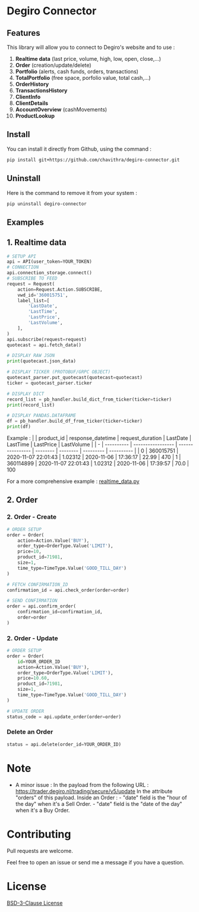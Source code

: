 # **Degiro Connector**

## Features
This library will allow you to connect to Degiro's website and to use :
1. **Realtime data** (last price, volume, high, low, open, close,...)
2. **Order** (creation/update/delete)
3. **Portfolio** (alerts, cash funds, orders, transactions)
4. **TotalPortfolio** (free space, porfolio value, total cash,...)
5. **OrderHistory**
6. **TransactionsHistory**
7. **ClientInfo**
8. **ClientDetails**
9. **AccountOverview** (cashMovements)
10. **ProductLookup**

## Install
You can install it directly from Github, using the command :

```bash
pip install git+https://github.com/chavithra/degiro-connector.git
```

## Uninstall
Here is the command to remove it from your system :
```bash
pip uninstall degiro-connector
```

## **Examples**

## 1. Realtime data

```python
# SETUP API
api = API(user_token=YOUR_TOKEN)
# CONNECTION
api.connection_storage.connect()
# SUBSCRIBE TO FEED
request = Request(
    action=Request.Action.SUBSCRIBE,
    vwd_id='360015751',
    label_list=[
        'LastDate',
        'LastTime',
        'LastPrice',
        'LastVolume',
    ],
)
api.subscribe(request=request)
quotecast = api.fetch_data()

# DISPLAY RAW JSON
print(quotecast.json_data)

# DISPLAY TICKER (PROTOBUF/GRPC OBJECT)
quotecast_parser.put_quotecast(quotecast=quotecast)
ticker = quotecast_parser.ticker

# DISPLAY DICT
record_list = pb_handler.build_dict_from_ticker(ticker=ticker)
print(record_list)

# DISPLAY PANDAS.DATAFRAME
df = pb_handler.build_df_from_ticker(ticker=ticker)
print(df)
```

Example :
|   | product_id  | response_datetime | request_duration | LastDate | LastTime | LastPrice | LastVolume |
| - | ----------  | ----------------- | ---------------- | -------- | -------- | --------- | ---------- |
| 0 | 360015751 | 2020-11-07 22:01:43 | 1.02312 | 2020-11-06 | 17:36:17 | 22.99 | 470
| 1 | 360114899 | 2020-11-07 22:01:43 | 1.02312 | 2020-11-06 | 17:39:57 | 70.0 | 100

For a more comprehensive example : [realtime_data.py](examples/quotecast/realtime_data.py)

## 2. Order

### 2. Order - Create
```python
# ORDER SETUP
order = Order(
    action=Action.Value('BUY'),
    order_type=OrderType.Value('LIMIT'),
    price=10,
    product_id=71981,
    size=1,
    time_type=TimeType.Value('GOOD_TILL_DAY')
)

# FETCH CONFIRMATION_ID
confirmation_id = api.check_order(order=order)

# SEND CONFIRMATION
order = api.confirm_order(
    confirmation_id=confirmation_id,
    order=order
)
```

### 2. Order - Update

```python
# ORDER SETUP
order = Order(
    id=YOUR_ORDER_ID
    action=Action.Value('BUY'),
    order_type=OrderType.Value('LIMIT'),
    price=10.60,
    product_id=71981,
    size=1,
    time_type=TimeType.Value('GOOD_TILL_DAY')
)

# UPDATE ORDER
status_code = api.update_order(order=order)
```

### Delete an Order

```python
status = api.delete(order_id=YOUR_ORDER_ID)
```

# Note
* A minor issue :
    In the payload from the following URL :
        https://trader.degiro.nl/trading/secure/v5/update
    In the attribute "orders" of this payload.
    Inside an Order :
        - "date" field is the "hour of the day" when it's a Sell Order.
        - "date" field is the "date of the day" when it's a Buy Order.

# Contributing
Pull requests are welcome.

Feel free to open an issue or send me a message if you have a question.

# License
[BSD-3-Clause License](https://raw.githubusercontent.com/Chavithra/degiro_connector/master/LICENSE)